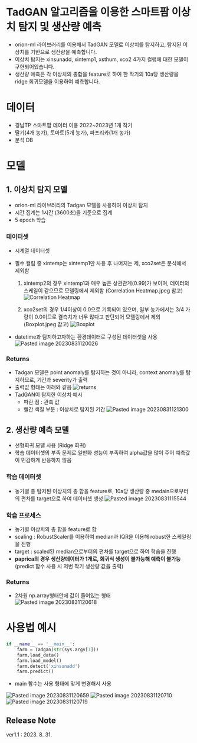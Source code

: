 
# TadGAN 알고리즘을 이용한 스마트팜 이상치 탐지 및 생산량 예측
- orion-ml 라이브러리를 이용해서 TadGAN 모델로 이상치를 탐지하고, 탐지된 이상치를 기반으로 생산량을 예측합니다.  
- 이상치 탐지는 xinsunadd, xintemp1, xsthum, xco2 4가지 컬럼에 대한 모델이 구현되어있습니다.  
- 생산량 예측은 각 이상치의 총합을 feature로 하여 한 작기의 10a당 생산량을 ridge 회귀모델을 이용하여 예측합니다.

# 데이터
- 경남TP 스마트팜 데이터 이용 2022~2023년 1개 작기
- 딸기(4개 농가), 토마토(5개 농가), 파프리카(1개 농가)
- 분석 DB

# 모델
## 1. 이상치 탐지 모델
- orion-ml 라이브러리의 Tadgan 모델을 사용하여 이상치 탐지
- 시간 집계는 1시간 (3600초)을 기준으로 집계
- 5 epoch 학습
### 데이터셋
- 시계열 데이터셋
- 필수 컬럼 중 xintemp는 xintemp1만 사용 후 나머지는 제, xco2set은 분석에서 제외함
	1. xintemp2의 경우 xintemp1과 매우 높은 상관관계(0.99)가 보이며, 데이터의 스케일이 같으므로 모델링에서 제외함 (Correlation Heatmap.jpeg 참고)
![Correlation Heatmap](https://github.com/SeongminLee812/TadGAN/assets/105956513/94d430dd-ab45-4c36-82fa-800058bee0e7)
		
	2. xco2set의 경우 1/4이상이 0.0으로 기록되어 있으며, 일부 농가에서는 3/4 가량이 0.0이므로 결측치가 너무 많다고 판단되어 모델링에서 제외 (Boxplot.jpeg 참고)
![Boxplot](https://github.com/SeongminLee812/TadGAN/assets/105956513/5b6c7518-b1c0-497e-b458-4e54cd7c9a88)
	
- datetime과 탐지하고자하는 환경데이터로 구성된 데이터셋을 사용
![Pasted image 20230831120026](https://github.com/SeongminLee812/TadGAN/assets/105956513/ec06bb6c-1a34-4b8a-8443-fc23364dec06)

### Returns
- Tadgan 모델은 point anomaly를 탐지하는 것이 아니라, context anomaly를 탐지하므로, 기간과 severity가 출력
- 출력값 형태는 아래와 같음
![returns](https://github.com/SeongminLee812/TadGAN/assets/105956513/e35dae92-5b46-4394-8012-90998376a298)
- TadGAN이 탐지한 이상치 예시
	- 파란 점 : 관측 값
	- 빨간 색칠 부분 : 이상치로 탐지된 기간
![Pasted image 20230831121300](https://github.com/SeongminLee812/TadGAN/assets/105956513/f9769b80-25bc-47a2-a270-d61b44765d94)

## 2. 생산량 예측 모델
- 선형회귀 모델 사용 (Ridge 회귀)
- 학습 데이터셋의 부족 문제로 일반화 성능이 부족하여 alpha값을 많이 주어 예측값이 민감하게 반응하지 않음
### 학습 데이터셋
- 농가별 총 탐지된 이상치의 총 합을 feature로, 10a당 생산량 중 medain으로부터의 편차를 target으로 하여 데이터셋 생성
![Pasted image 20230831115544](https://github.com/SeongminLee812/TadGAN/assets/105956513/a8f417a6-0cb0-4db8-a75c-c1198721296a)
### 학습 프로세스
- 농가별 이상치의 총 합을 feature로 함
- scaling : RobustScaler를 이용하여 median과 IQR을 이용해 robust한 스케일링을 진행
- target : scaled된 median으로부터의 편차를 target으로 하여 학습을 진행
- __paprica의 경우 생산량데이터가 1개로, 회귀식 생성이 불가능해 예측이 불가능__(predict 함수 사용 시 저번 작기 생산량 값을 출력)
### Returns
- 2차원 np.array형태안에 값이 들어있는 형태
![Pasted image 20230831120618](https://github.com/SeongminLee812/TadGAN/assets/105956513/9dbbbd46-cdbc-45a7-a50e-8b56500fe58e)


# 사용법 예시
```python
if __name__ == '__main__':
	farm = Tadgan(str(sys.argv[1]))  
	farm.load_data()  
	farm.load_model()  
	farm.detect('xinsunadd')  
	farm.predict()  

```
- main 함수는 사용 형태에 맞게 변경해서 사용


![Pasted image 20230831120659](https://github.com/SeongminLee812/TadGAN/assets/105956513/5390ce97-a7bb-469c-9dc6-e2c1362c24cc)
![Pasted image 20230831120710](https://github.com/SeongminLee812/TadGAN/assets/105956513/88118eb8-b6e7-4ec1-ac81-8693b75a11a5)
![Pasted image 20230831120719](https://github.com/SeongminLee812/TadGAN/assets/105956513/24546b96-ace2-41fd-9159-a1195d751334)


## Release Note
ver1.1 : 2023. 8. 31.
